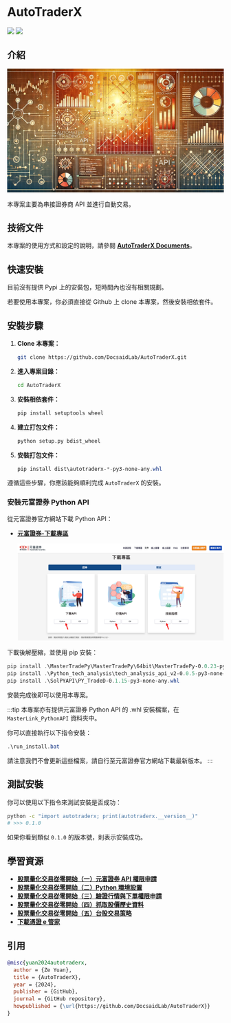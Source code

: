 # AutoTraderX

<p align="left">
    <a href="./LICENSE"><img src="https://img.shields.io/badge/license-Apache%202-dfd.svg"></a>
    <a href=""><img src="https://img.shields.io/badge/python-3.8+-aff.svg"></a>
</p>

## 介紹

<div align="center">
    <img src="./docs/title.webp" width="800">
</div>

本專案主要為串接證券商 API 並進行自動交易。

## 技術文件

本專案的使用方式和設定的說明，請參閱 [**AutoTraderX Documents**](https://docsaid.org/docs/category/autotraderx)。

## 快速安裝

目前沒有提供 Pypi 上的安裝包，短時間內也沒有相關規劃。

若要使用本專案，你必須直接從 Github 上 clone 本專案，然後安裝相依套件。

## 安裝步驟

1. **Clone 本專案：**

   ```bash
   git clone https://github.com/DocsaidLab/AutoTraderX.git
   ```

2. **進入專案目錄：**

   ```bash
   cd AutoTraderX
   ```

3. **安裝相依套件：**

   ```bash
   pip install setuptools wheel
   ```

4. **建立打包文件：**

   ```bash
   python setup.py bdist_wheel
   ```

5. **安裝打包文件：**

   ```powershell
   pip install dist\autotraderx-*-py3-none-any.whl
   ```

遵循這些步驟，你應該能夠順利完成 `AutoTraderX` 的安裝。

### 安裝元富證券 Python API

從元富證券官方網站下載 Python API：

- [**元富證券-下載專區**](https://mlapi.masterlink.com.tw/web_api/service/home#download)

  ![download](./docs/download.jpg)

下載後解壓縮，並使用 pip 安裝：

```powershell
pip install .\MasterTradePy\MasterTradePy\64bit\MasterTradePy-0.0.23-py3-none-win_amd64.whl
pip install .\Python_tech_analysis\tech_analysis_api_v2-0.0.5-py3-none-win_amd64.whl
pip install .\SolPYAPI\PY_TradeD-0.1.15-py3-none-any.whl
```

安裝完成後即可以使用本專案。

:::tip
本專案亦有提供元富證券 Python API 的 .whl 安裝檔案，在 `MasterLink_PythonAPI` 資料夾中。

你可以直接執行以下指令安裝：

```powershell
.\run_install.bat
```

請注意我們不會更新這些檔案，請自行至元富證券官方網站下載最新版本。
:::

## 測試安裝

你可以使用以下指令來測試安裝是否成功：

```bash
python -c "import autotraderx; print(autotraderx.__version__)"
# >>> 0.1.0
```

如果你看到類似 `0.1.0` 的版本號，則表示安裝成功。

## 學習資源

- [**股票量化交易從零開始（一）元富證券 API 權限申請**](https://quantpass.org/masterlink-api/)
- [**股票量化交易從零開始（二）Python 環境設置**](https://quantpass.org/masterlink-3/)
- [**股票量化交易從零開始（三）驗證行情與下單權限申請**](https://quantpass.org/masterlink-4/)
- [**股票量化交易從零開始（四）抓取股價歷史資料**](https://quantpass.org/masterlink-5/)
- [**股票量化交易從零開始（五）台股交易策略**](https://quantpass.org/masterlink-6/)
- [**下載憑證 e 管家**](https://www.masterlink.com.tw/certificate-eoperation)

## 引用

```bibtex
@misc{yuan2024autotraderx,
  author = {Ze Yuan},
  title = {AutoTraderX},
  year = {2024},
  publisher = {GitHub},
  journal = {GitHub repository},
  howpublished = {\url{https://github.com/DocsaidLab/AutoTraderX}}
}
```
